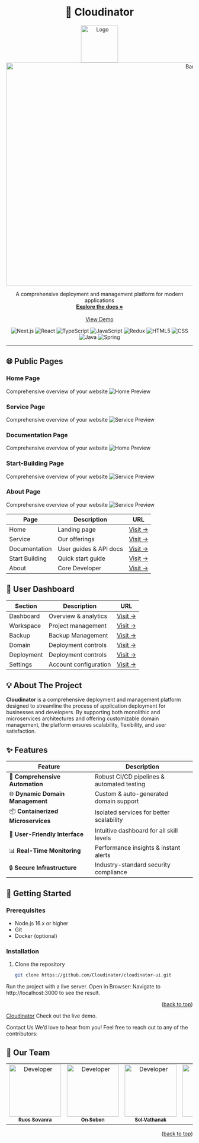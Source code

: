 <div align="center">

# 🚀 Cloudinator

  <a href="https://github.com/Cloudinator">
    <img src="/public/logo.png" alt="Logo" width="100" height="100">
  </a>

  <img src="/public/homepage.jpg" alt="Banner" width="1000" height="600">


  <p align="center">
    A comprehensive deployment and management platform for modern applications
    <br />
    <a href="https://cloudinator-document.soben.me/"><strong>Explore the docs »</strong></a>
    <br />
    <br />
    <a href="https://cloudinator-ui.cloudinator.cloud/">View Demo</a>
  </p>

  <div align="center">
    <img src="https://img.shields.io/badge/Next-black?style=for-the-badge&logo=next.js&logoColor=white" alt="Next.js">
    <img src="https://img.shields.io/badge/React-20232A?style=for-the-badge&logo=react&logoColor=61DAFB" alt="React">
    <img src="https://img.shields.io/badge/TypeScript-007ACC?style=for-the-badge&logo=typescript&logoColor=white" alt="TypeScript">
    <img src="https://img.shields.io/badge/JavaScript-323330?style=for-the-badge&logo=javascript&logoColor=F7DF1E" alt="JavaScript">
    <img src="https://img.shields.io/badge/Redux-593D88?style=for-the-badge&logo=redux&logoColor=white" alt="Redux">
    <img src="https://img.shields.io/badge/HTML5-E34F26?style=for-the-badge&logo=html5&logoColor=white" alt="HTML5">
    <img src="https://img.shields.io/badge/CSS-239120?&style=for-the-badge&logo=css3&logoColor=white" alt="CSS">
    <img src="https://img.shields.io/badge/Java-ED8B00?style=for-the-badge&logo=java&logoColor=white" alt="Java">
    <img src="https://img.shields.io/badge/Spring-6DB33F?style=for-the-badge&logo=spring&logoColor=white" alt="Spring">
  </div>
</div>

---

## 🌐 Public Pages

### Home Page
Comprehensive overview of your website
![Home Preview](/public/homepage.jpg)

### Service Page
Comprehensive overview of your website
![Service Preview](/public/servicepage.jpg)

### Documentation Page
Comprehensive overview of your website
![Home Preview](/public/docpage.jpg)

### Start-Building Page
Comprehensive overview of your website
![Service Preview](/public/start-building.jpg)

### About Page
Comprehensive overview of your website
![Service Preview](/public/aboutpage.jpg)

| Page | Description | URL |
|------|-------------|-----|
| Home | Landing page | [Visit →](https://cloudinator-ui.cloudinator.cloud/) |
| Service | Our offerings | [Visit →](https://cloudinator-ui.cloudinator.cloud/service) |
| Documentation | User guides & API docs | [Visit →](https://cloudinator-document.soben.me/) |
| Start Building | Quick start guide | [Visit →](https://cloudinator-ui.cloudinator.cloud/start-building) |
| About | Core Developer | [Visit →](https://cloudinator-ui.cloudinator.cloud/about) |

## 🎯 User Dashboard

| Section | Description | URL |
|---------|-------------|-----|
| Dashboard | Overview & analytics | [Visit →](https://dynamic.psa-khmer.world/dashboard) |
| Workspace | Project management | [Visit →](https://dynamic.psa-khmer.world/workspace) |
| Backup | Backup Management | [Visit →](https://dynamic.psa-khmer.world/backup) |
| Domain | Deployment controls | [Visit →](https://dynamic.psa-khmer.world/domain) |
| Deployment | Deployment controls | [Visit →](https://dynamic.psa-khmer.world/deployment) |
| Settings | Account configuration | [Visit →](https://dynamic.psa-khmer.world/setting) |

## 💡 About The Project

**Cloudinator** is a comprehensive deployment and management platform designed to streamline the process of application deployment for businesses and developers. By supporting both monolithic and microservices architectures and offering customizable domain management, the platform ensures scalability, flexibility, and user satisfaction.

## ✨ Features

<div align="center">

| Feature | Description |
|---------|-------------|
| 🔄 **Comprehensive Automation** | Robust CI/CD pipelines & automated testing |
| 🌐 **Dynamic Domain Management** | Custom & auto-generated domain support |
| 📦 **Containerized Microservices** | Isolated services for better scalability |
| 🎯 **User-Friendly Interface** | Intuitive dashboard for all skill levels |
| 📊 **Real-Time Monitoring** | Performance insights & instant alerts |
| 🔒 **Secure Infrastructure** | Industry-standard security compliance |

</div>

## 🚀 Getting Started

### Prerequisites

- Node.js 16.x or higher
- Git
- Docker (optional)

### Installation

1. Clone the repository
   ```bash
   git clone https://github.com/Cloudinator/cloudinator-ui.git

Run the project with a live server.
Open in Browser:
Navigate to http://localhost:3000 to see the result.

<p align="right">(<a href="#readme-top">back to top</a>)</p>

<a href="https://cloudinator-ui.cloudinator.cloud/">Cloudinator</a>
Check out the live demo.


Contact Us
We’d love to hear from you! Feel free to reach out to any of the contributors:

## 👥 Our Team

<table>
<tr>
<td align="center">
<a href="mailto:vannraruos@gmail.com">
<img src="/public/sovanra.jpg" width="140px;" height="140px" alt="Developer"/><br />
<sub><b>Ruos Sovanra</b></sub>
</a>
</td>
<td align="center">
<a href="mailto:sobenkh35@gmail.com">
<img src="/public/ben.png" width="140px;" height="140px" alt="Developer"/><br />
<sub><b>On Soben</b></sub>
</a>
</td>
<td align="center">
<a href="mailto:vathanaksol1605@gmail.com">
<img src="/public/vathanak.jpg" width="140px;" height="140px" alt="Developer"/><br />
<sub><b>Sol Vathanak</b></sub>
</a>
</td>
<td align="center">
<a href="mailto:povsokny2021@gmail.com">
<img src="/public/sokny.jpg" width="140px;" height="140px" alt="Developer"/><br />
<sub><b>Pov Sokny</b></sub>
</a>
</td>
<td align="center">
<a href="mailto:lajr182@gmail.com">
<img src="/public/makara.jpg" width="140px;" height="140px" alt="Developer"/><br />
<sub><b>Pov Sokny</b></sub>
</a>
</td>
</tr>
</table>

<p align="right">(<a href="#readme-top">back to top</a>)</p>
